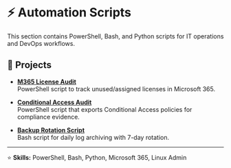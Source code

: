 # ⚡ Automation Scripts

This section contains PowerShell, Bash, and Python scripts for IT operations and DevOps workflows.

## 🔹 Projects
- **[M365 License Audit](./PowerShell/M365-License-Audit.ps1)**  
  PowerShell script to track unused/assigned licenses in Microsoft 365.

- **[Conditional Access Audit](./PowerShell/Conditional-Access-Audit.ps1)**  
  PowerShell script that exports Conditional Access policies for compliance evidence.

- **[Backup Rotation Script](./Bash/Backup-Rotation.sh)**  
  Bash script for daily log archiving with 7-day rotation.

---

⭐ **Skills:** PowerShell, Bash, Python, Microsoft 365, Linux Admin
